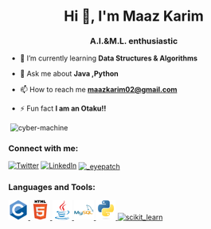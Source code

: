 <h1 align="center">Hi 👋, I'm Maaz Karim</h1>
<h3 align="center">A.I.&M.L. enthusiastic</h3>

- 🌱 I’m currently learning **Data Structures & Algorithms**

- 💬 Ask me about **Java ,Python**

- 📫 How to reach me **maazkarim02@gmail.com**

- ⚡ Fun fact **I am an Otaku!!**

<p>&nbsp;<img align="center" src="https://github-readme-stats.vercel.app/api?username=cyber-machine&show_icons=true&locale=en" alt="cyber-machine" /></p>



<h3 align="left">Connect with me:</h3>
<p align="left">
  
[<img alt="Twitter" src="https://img.shields.io/badge/_MaazKarim_-%231DA1F2.svg?&style=for-the-badge&logo=Twitter&logoColor=white"/>](https://twitter.com/_MaazKarim_)  [<img alt="LinkedIn" src="https://img.shields.io/badge/linkedin-%230077B5.svg?&style=for-the-badge&logo=linkedin&logoColor=white"/>](https://www.linkedin.com/in/maaz-karim-902046196/)   <a href="https://codeforces.com/profile/_eyepatch" target="blank"><img align="center" src="https://cdn.jsdelivr.net/npm/simple-icons@3.0.1/icons/codeforces.svg" alt="_eyepatch" height="50" width="40" /></a>
</p>

<h3 align="left">Languages and Tools:</h3>
<p align="left"> <a href="https://www.cprogramming.com/" target="_blank">   <img src="https://raw.githubusercontent.com/devicons/devicon/master/icons/c/c-original.svg" alt="c" width="40" height="40"/> </a> <a href="https://www.w3.org/html/" target="_blank">   <img src="https://raw.githubusercontent.com/devicons/devicon/master/icons/html5/html5-original-wordmark.svg" alt="html5" width="40" height="40"/>   </a> <a href="https://www.java.com" target="_blank"> <img src="https://raw.githubusercontent.com/devicons/devicon/master/icons/java/java-original.svg" alt="java" width="40" height="40"/>   </a> <a href="https://www.mysql.com/" target="_blank">   <img src="https://raw.githubusercontent.com/devicons/devicon/master/icons/mysql/mysql-original-wordmark.svg" alt="mysql" width="40" height="40"/> </a> <a href="https://www.python.org" target="_blank">   <img src="https://raw.githubusercontent.com/devicons/devicon/master/icons/python/python-original.svg" alt="python" width="40" height="40"/>   </a> <a href="https://scikit-learn.org/" target="_blank"> <img src="https://upload.wikimedia.org/wikipedia/commons/0/05/Scikit_learn_logo_small.svg" alt="scikit_learn" width="40" height="40"/>   </a> </p>

